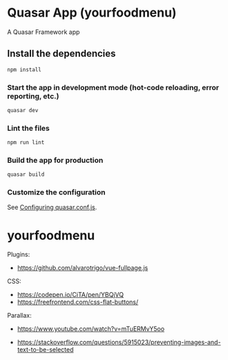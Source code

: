 # Quasar App (yourfoodmenu)

A Quasar Framework app

## Install the dependencies
```bash
npm install
```

### Start the app in development mode (hot-code reloading, error reporting, etc.)
```bash
quasar dev
```

### Lint the files
```bash
npm run lint
```

### Build the app for production
```bash
quasar build
```

### Customize the configuration
See [Configuring quasar.conf.js](https://quasar.dev/quasar-cli/quasar-conf-js).
# yourfoodmenu

Plugins:
- https://github.com/alvarotrigo/vue-fullpage.js

CSS:
- https://codepen.io/CiTA/pen/YBQjVQ
- https://freefrontend.com/css-flat-buttons/

Parallax:
- https://www.youtube.com/watch?v=mTuERMvY5oo

- https://stackoverflow.com/questions/5915023/preventing-images-and-text-to-be-selected

